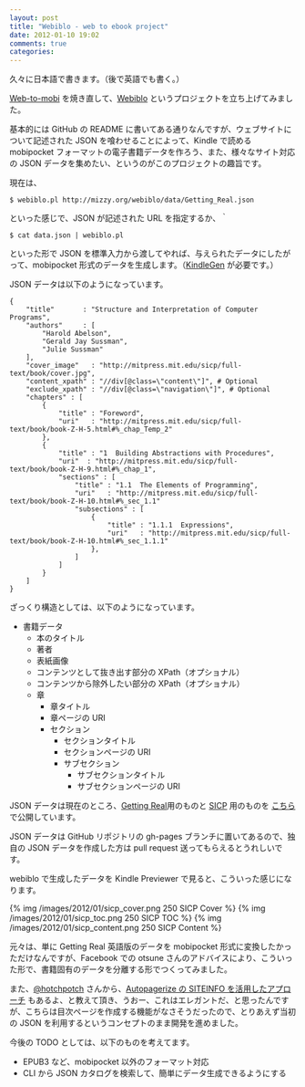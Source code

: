 ```yaml
---
layout: post
title: "Webiblo - web to ebook project"
date: 2012-01-10 19:02
comments: true
categories: 
---
```


久々に日本語で書きます。（後で英語でも書く。）

[Web-to-mobi](/blog/2012/01/09/web-to-mobi-a-script-for-converting-web-sites-to-mobipocket-format/) を焼き直して、[Webiblo](https://github.com/mizzy/webiblo) というプロジェクトを立ち上げてみました。

基本的には GitHub の README に書いてある通りなんですが、ウェブサイトについて記述された JSON を喰わせることによって、Kindle で読める mobipocket フォーマットの電子書籍データを作ろう、また、様々なサイト対応の JSON データを集めたい、というのがこのプロジェクトの趣旨です。

現在は、

    $ webiblo.pl http://mizzy.org/webiblo/data/Getting_Real.json

といった感じで、JSON が記述された URL を指定するか、｀

    $ cat data.json | webiblo.pl

といった形で JSON を標準入力から渡してやれば、与えられたデータにしたがって、mobipocket 形式のデータを生成します。（[KindleGen](http://www.amazon.com/gp/feature.html?docId=1000234621) が必要です。）

JSON データは以下のようになっています。

    {
        "title"       : "Structure and Interpretation of Computer Programs",
        "authors"     : [
            "Harold Abelson",
            "Gerald Jay Sussman",
            "Julie Sussman"
        ],
        "cover_image"   : "http://mitpress.mit.edu/sicp/full-text/book/cover.jpg",
        "content_xpath" : "//div[@class=\"content\"]", # Optional
        "exclude_xpath" : "//div[@class=\"navigation\"]", # Optional
        "chapters" : [
            {
                "title" : "Foreword",
                "uri"   : "http://mitpress.mit.edu/sicp/full-text/book/book-Z-H-5.html#%_chap_Temp_2"
            },
            {
                "title" : "1  Building Abstractions with Procedures",
                "uri"  : "http://mitpress.mit.edu/sicp/full-text/book/book-Z-H-9.html#%_chap_1",
                "sections" : [
                    "title" : "1.1  The Elements of Programming",
                    "uri"   : "http://mitpress.mit.edu/sicp/full-text/book/book-Z-H-10.html#%_sec_1.1"
                    "subsections" : [
                        {
                            "title" : "1.1.1  Expressions",
                            "uri"   : "http://mitpress.mit.edu/sicp/full-text/book/book-Z-H-10.html#%_sec_1.1.1"
                        },
                    ]
                ]
            }
        ]
    }

ざっくり構造としては、以下のようになっています。

 * 書籍データ
   * 本のタイトル
   * 著者
   * 表紙画像
   * コンテンツとして抜き出す部分の XPath（オプショナル）
   * コンテンツから除外したい部分の XPath（オプショナル）
   * 章
     * 章タイトル
     * 章ページの URI
     * セクション
       * セクションタイトル
       * セクションページの URI
       * サブセクション
         * サブセクションタイトル
         * サブセクションページの URI


JSON データは現在のところ、[Getting Real](http://gettingreal.37signals.com/toc.php)用のものと [SICP](http://mitpress.mit.edu/sicp/full-text/book/book.html) 用のものを [こちら](http://mizzy.org/webiblo/) で公開しています。

JSON データは GitHub リポジトリの gh-pages ブランチに置いてあるので、独自の JSON データを作成した方は pull request 送ってもらえるとうれしいです。

webiblo で生成したデータを Kindle Previewer で見ると、こういった感じになります。

{% img /images/2012/01/sicp_cover.png 250 SICP Cover %}
{% img /images/2012/01/sicp_toc.png 250 SICP TOC %}
{% img /images/2012/01/sicp_content.png 250 SICP Content %}

元々は、単に Getting Real 英語版のデータを mobipocket 形式に変換したかっただけなんですが、Facebook での otsune さんのアドバイスにより、こういった形で、書籍固有のデータを分離する形でつくってみました。

また、[@hotchpotch](http://twitter.com/hotchpotch) さんから、[Autopagerize の SITEINFO を活用したアプローチ](http://subtech.g.hatena.ne.jp/motemen/20110915/1316088362) もあるよ、と教えて頂き、うおー、これはエレガントだ、と思ったんですが、こちらは目次ページを作成する機能がなさそうだったので、とりあえず当初の JSON を利用するというコンセプトのまま開発を進めました。

今後の TODO としては、以下のものを考えてます。

 * EPUB3 など、mobipocket 以外のフォーマット対応
 * CLI から JSON カタログを検索して、簡単にデータ生成できるようにする
